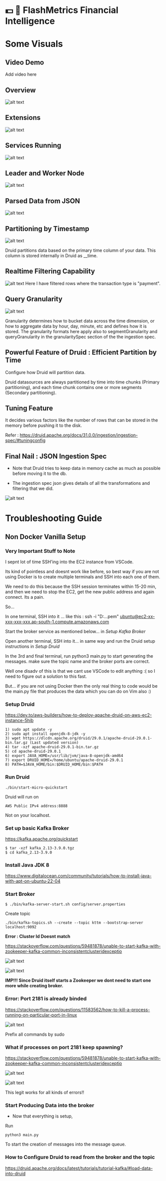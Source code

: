 # 💵 🦹 FlashMetrics Financial Intelligence

# Some Visuals

## Video Demo

Add video here

## Overview

![alt text](image-3.png)

## Extensions

![alt text](image-4.png)

## Services Running

![alt text](image-5.png)

## Leader and Worker Node

![alt text](image-6.png)

## Parsed Data from JSON

![alt text](image-7.png)

## Partitioning by Timestamp

![alt text](image-8.png)

Druid partitions data based on the primary time column of your data. This column is stored internally in Druid as __time.

## Realtime Filtering Capability

![alt text](image-9.png)
Here I have filtered rows where the transaction type is "payment". 

## Query Granularity

![alt text](image-10.png)

Granularity determines how to bucket data across the time dimension, or how to aggregate data by hour, day, minute, etc and defines how it is stored. The granularity formats here apply also to segmentGranularity and queryGranularity in the granularitySpec section of the the ingestion spec.

## Powerful Feature of Druid : Efficient Partition by Time

Configure how Druid will partition data.

Druid datasources are always partitioned by time into time chunks (Primary partitioning), and each time chunk contains one or more segments (Secondary partitioning).

## Tuning Feature

It decides various factors like the number of rows that can be stored in the memory before pushing it to the disk.

Refer : https://druid.apache.org/docs/31.0.0/ingestion/ingestion-spec/#tuningconfig

## Final Nail : JSON Ingestion Spec

- Note that Druid tries to keep data in memory cache as much as possible before moving it to the db.

- The ingestion spec json gives details of all the transformations and filtering that we did.

![alt text](image-11.png)

# Troubleshooting Guide

## Non Docker Vanilla Setup

### Very Important Stuff to Note

I sepnt lot of time SSH'ing into the EC2 instance from VSCode.

Its kind of pointless and doesnt work like before, so best way if you are not using Docker is to 
create multiple terminals and SSH into each one of them.

We need to do this because the SSH session terminates within 15-20 min, and then we need to stop the EC2, get the new public address and again connect. Its a pain.

So...

In one terminal, SSH into it ... like this : ssh -i "D:\...pem" ubuntu@ec2-xx-xxx-xxx-xxx.ap-south-1.compute.amazonaws.com

Start the broker service as mentioned below... in *Setup Kafka Broker*

Open another terminal, SSH into it... in same way and run the Druid setup instructions in *Setup Druid*

In the 3rd and final terminal, run python3 main.py to start generating the messages. make sure the topic name and the broker ports are correct.

Well one disadv of this is that we cant use VSCode to edit anything :( so I need to figure out a solution to this fast.

But... if you are not using Docker then the only real thing to code would be the main.py file that produces the data which you can do on Vim also :)

### Setup Druid

https://dev.to/aws-builders/how-to-deploy-apache-druid-on-aws-ec2-instance-5hib

```
1) sudo apt update -y
2) sudo apt install openjdk-8-jdk -y
3) wget https://dlcdn.apache.org/druid/29.0.1/apache-druid-29.0.1-bin.tar.gz (Last updated version)
4) tar -xzf apache-druid-29.0.1-bin.tar.gz
5) cd apache-druid-29.0.1
6) export JAVA_HOME=/usr/lib/jvm/java-8-openjdk-amd64
7) export DRUID_HOME=/home/ubuntu/apache-druid-29.0.1
8) PATH=$JAVA_HOME/bin:$DRUID_HOME/bin:$PATH
```

### Run Druid

```
./bin/start-micro-quickstart
```

Druid will run on 

```
AWS Public IPv4 address:8888
``` 
Not on your localhost.

### Set up basic Kafka Broker

https://kafka.apache.org/quickstart

```
$ tar -xzf kafka_2.13-3.9.0.tgz
$ cd kafka_2.13-3.9.0
```

### Install Java JDK 8

https://www.digitalocean.com/community/tutorials/how-to-install-java-with-apt-on-ubuntu-22-04

### Start Broker

```
$ ./bin/kafka-server-start.sh config/server.properties
```


Create topic

```
./bin/kafka-topics.sh --create --topic kttm --bootstrap-server localhost:9092
```

**Error : Cluster Id Doesnt match**

https://stackoverflow.com/questions/59481878/unable-to-start-kafka-with-zookeeper-kafka-common-inconsistentclusteridexceptio

![alt text](image.png)

![alt text](image-1.png)

**IMP!!! Since Druid itself starts a Zookeeper we dont need to start one more while creating broker.**

### Error: Port 2181 is already binded

https://stackoverflow.com/questions/11583562/how-to-kill-a-process-running-on-particular-port-in-linux

![alt text](image-2.png)

Prefix all commands by sudo

### What if processes on port 2181 keep spawning?

https://stackoverflow.com/questions/59481878/unable-to-start-kafka-with-zookeeper-kafka-common-inconsistentclusteridexceptio

![alt text](image.png)

![alt text](image-1.png)

This legit works for all kinds of errors!!

### Start Producing Data into the broker

- Now that everything is setup, 

Run

```
python3 main.py
```

To start the creation of messages into the message queue.

### How to Configure Druid to read from the broker and the topic

https://druid.apache.org/docs/latest/tutorials/tutorial-kafka/#load-data-into-druid


